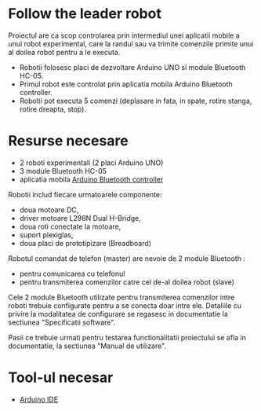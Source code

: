# Follow the leader robot

Proiectul are ca scop controlarea prin intermediul unei aplicatii mobile a unui robot experimental, care la randul sau va trimite comenzile primite unui al doilea robot pentru a le executa.

  - Robotii folosesc placi de dezvoltare Arduino UNO si module Bluetooth HC-05.
  - Primul robot este controlat prin aplicatia mobila Arduino Bluetooth controller.
  - Robotii pot executa 5 comenzi (deplasare in fata, in spate, rotire stanga, rotire dreapta, stop).

# Resurse necesare

  - 2 roboti experimentali (2 placi Arduino UNO)
  - 3 module Bluetooth HC-05
  - aplicatia mobila [Arduino Bluetooth controller](https://play.google.com/store/apps/details?id=com.giumig.apps.bluetoothserialmonitor&hl=ro)

Robotii includ fiecare urmatoarele componente: 
  - doua motoare DC, 
  - driver motoare L298N Dual H-Bridge, 
  - doua roti conectate la motoare, 
  - suport plexiglas,
  - doua placi de prototipizare (Breadboard)
  
Robotul comandat de telefon (master) are nevoie de 2 module Bluetooth : 
  - pentru comunicarea cu telefonul
  - pentru transmiterea comenzilor catre cel de-al doilea robot (slave)

Cele 2 module Bluetooth utilizate pentru transmiterea comenzilor intre roboti trebuie configurate pentru a se conecta doar intre ele. Detaliile cu privire la modalitatea de configurare se regasesc in documentatie la sectiunea "Specificatii software".

Pasii ce trebuie urmati pentru testarea functionalitatii proiectului se afla in documentatie, la sectiunea "Manual de utilizare".

# Tool-ul necesar
- [Arduino IDE](https://www.arduino.cc/en/main/software)